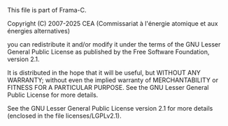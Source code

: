 
This file is part of Frama-C.

Copyright (C) 2007-2025
  CEA (Commissariat à l'énergie atomique et aux énergies
       alternatives)

you can redistribute it and/or modify it under the terms of the GNU
Lesser General Public License as published by the Free Software
Foundation, version 2.1.

It is distributed in the hope that it will be useful,
but WITHOUT ANY WARRANTY; without even the implied warranty of
MERCHANTABILITY or FITNESS FOR A PARTICULAR PURPOSE.  See the
GNU Lesser General Public License for more details.

See the GNU Lesser General Public License version 2.1
for more details (enclosed in the file licenses/LGPLv2.1).
